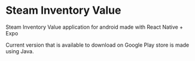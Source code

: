 # Steam Inventory Value
Steam Inventory Value application for android made with React Native + Expo

Current version that is available to download on Google Play store is made using Java.
